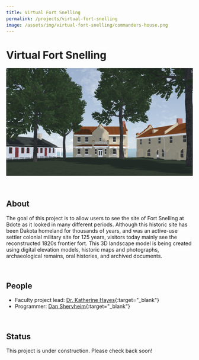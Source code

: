 ```yaml
---
title: Virtual Fort Snelling
permalink: /projects/virtual-fort-snelling
image: /assets/img/virtual-fort-snelling/commanders-house.png
---
```


# Virtual Fort Snelling

![commanders house](/assets/img/virtual-fort-snelling/commanders-house-cropped.png)

<br/>

## About

The goal of this project is to allow users to see the site of Fort Snelling at Bdote as it looked in many different periods. Although this historic site has been Dakota homeland for thousands of years, and was an active-use settler colonial military site for 125 years, visitors today mainly see the reconstructed 1820s frontier fort. This 3D landscape model is being created using digital elevation models, historic maps and photographs, archaeological remains, oral histories, and archived documents.

<br/>

## People

- Faculty project lead: [Dr. Katherine Hayes](https://cla.umn.edu/about/directory/profile/kathayes){:target="_blank"}
- Programmer: [Dan Shervheim](https://danielshervheim.com){:target="_blank"}

<br/>

## Status

This project is under construction. Please check back soon!

<br/>